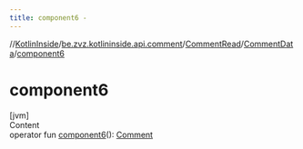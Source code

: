 ```yaml
---
title: component6 -
---
```

//[KotlinInside](../../../index.md)/[be.zvz.kotlininside.api.comment](../../index.md)/[CommentRead](../index.md)/[CommentData](index.md)/[component6](component6.md)



# component6  
[jvm]  
Content  
operator fun [component6](component6.md)(): [Comment](../../../be.zvz.kotlininside.api.type.comment/-comment/index.md)  



